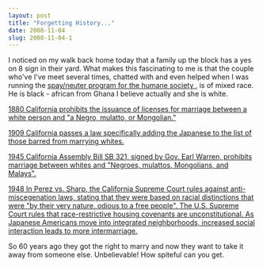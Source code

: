 ```yaml
---
layout: post
title: "Forgetting History..."
date: 2008-11-04
slug: 2008-11-04-1
---
```


I noticed on my walk back home today that a family up the block has a yes on 8 sign in their yard.  What makes this fascinating to me is that the couple who&apos;ve I&apos;ve meet several times, chatted with and even helped when I was running the  [spay/neuter program for the humane society ](http://www.ohlonehumanesociety.org) , is of mixed race.  He is black - african from Ghana I believe actually and she is white.  

<a href=&quot;http://www.kqed.org/w/baywindow/othercolors/changingtimes/index.html&quot;>1880	California prohibits the issuance of licenses for marriage between a white person and &quot;a Negro, mulatto, or Mongolian.&quot;

1909	California passes a law specifically adding the Japanese to the list of those barred from marrying whites.

1945	California Assembly Bill SB 321, signed by Gov. Earl Warren, prohibits marriage between whites and &quot;Negroes, mulattos, Mongolians, and Malays&quot;.

1948	In Perez vs. Sharp, the California Supreme Court rules against anti-miscegenation laws, stating that they were based on racial distinctions that were &quot;by their very nature, odious to a free people&quot;. The U.S. Supreme Court rules that race-restrictive housing covenants are unconstitutional. As Japanese Americans move into integrated neighborhoods, increased social interaction leads to more intermarriage.</a>

So 60 years ago they got the right to marry and now they want to take it away from someone else.  Unbelievable! How spiteful can you get.  
